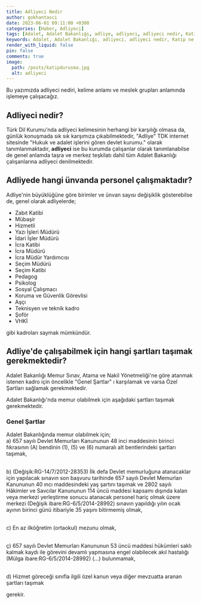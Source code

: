 ```yaml
---
title: Adliyeci Nedir
author: gokhantasci
date: 2023-06-01 09:11:00 +0300
categories: [Haber, Adliyeci]
tags: [Adalet, Adalet Bakanlığı, adliye, adliyeci, adliyeci nedir, Katip ne iş yapar]
keywords: Adalet, Adalet Bakanlığı, adliyeci, adliyeci nedir, Katip ne iş yapar, mübaşir ne iş yapar, hizmetli ne iş yapar
render_with_liquid: false
pin: false
comments: true
image:
  path: /posts/katipdurusma.jpg
  alt: adliyeci
---
```


Bu yazımızda adliyeci nediri, kelime anlamı ve meslek grupları anlamında işlemeye çalışacağız. 

## Adliyeci nedir?
Türk Dil Kurumu'nda adliyeci kelimesinin herhangi bir karşılığı olmasa da, günlük konuşmada sık sık karşımıza çıkabilmektedir, "Adliye" TDK internet sitesinde "Hukuk ve adalet işlerini gören devlet kurumu." olarak tanımlanmaktadır, **adliyeci** ise bu kurumda çalışanlar olarak tanımlanabilse de genel anlamda taşra ve merkez teşkilatı dahil tüm Adalet Bakanlığı çalışanlarına adliyeci denilmektedir.

## Adliyede hangi ünvanda personel çalışmaktadır?
Adliye'nin büyüklüğüne göre birimler ve ünvan sayısı değişiklik gösterebilse de, genel olarak adliyelerde;
- Zabıt Katibi
- Mübaşir
- Hizmetli
- Yazı İşleri Müdürü
- İdari İşler Müdürü
- İcra Katibi
- İcra Müdürü
- İcra Müdür Yardımcısı
- Seçim Müdürü
- Seçim Katibi
- Pedagog
- Psikolog
- Sosyal Çalışmacı
- Koruma ve Güvenlik Görevlisi
- Aşçı
- Teknisyen ve teknik kadro
- Şoför
- VHKİ

gibi kadroları saymak mümkündür. 

## Adliye'de çalışabilmek için hangi şartları taşımak gerekmektedir?
Adalet Bakanlığı Memur Sınav, Atama ve Nakil Yönetmeliği'ne göre atanmak istenen kadro için öncelikle "Genel Şartlar" ı karşılamak ve varsa Özel Şartları sağlamak gerekmektedir.

Adalet Bakanlığı'nda memur olabilmek  için aşağıdaki şartları taşımak gerekmektedir.

### Genel Şartlar
Adalet Bakanlığında memur olabilmek için;
<br>a) 657 sayılı Devlet Memurları Kanununun 48 inci maddesinin birinci fıkrasının (A) bendinin (1), (5) ve (6) numaralı alt bentlerindeki şartları taşımak,

<br>b) (Değişik:RG-14/7/2012-28353) İlk defa Devlet memurluğuna atanacaklar için yapılacak sınavın son başvuru tarihinde 657 sayılı Devlet Memurları Kanununun 40 ıncı maddesindeki yaş şartını taşımak ve 2802 sayılı Hâkimler ve Savcılar Kanununun 114 üncü maddesi kapsamı dışında kalan veya merkezi yerleştirme sonucu atanacak personel hariç olmak üzere merkezi (Değişik ibare:RG-6/5/2014-28992) sınavın yapıldığı yılın ocak ayının birinci günü itibariyle 35 yaşını bitirmemiş olmak,

<br>c) En az ilköğretim (ortaokul) mezunu olmak,

<br>ç) 657 sayılı Devlet Memurları Kanununun 53 üncü maddesi hükümleri saklı kalmak kaydı ile görevini devamlı yapmasına engel olabilecek akıl hastalığı (Mülga ibare:RG-6/5/2014-28992) (…) bulunmamak,

<br>d) Hizmet göreceği sınıfla ilgili özel kanun veya diğer mevzuatta aranan şartları taşımak

gerekir.








